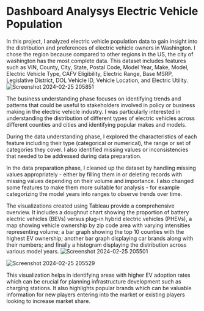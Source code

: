 # Dashboard Analysys Electric Vehicle Population
In this project, I analyzed electric vehicle population data to gain insight into the distribution and preferences of electric vehicle owners in Washington. I chose the region because compared to other regions in the US, the city of washington has the most complete data. This dataset includes features such as VIN, County, City, State, Postal Code, Model Year, Make, Model, Electric Vehicle Type, CAFV Eligibility, Electric Range, Base MSRP, Legislative District, DOL Vehicle ID, Vehicle Location, and Electric Utility.
![Screenshot 2024-02-25 205851](https://github.com/roniantoniius/Dashboard-Analysis-Electric-Vehicle-Population---Tableau/assets/121453378/b5cede2c-5d02-4855-8fc2-d8b14a254dc6)

The business understanding phase focuses on identifying trends and patterns that could be useful to stakeholders involved in policy or business making in the electric vehicle industry. I was particularly interested in understanding the distribution of different types of electric vehicles across different counties and cities and identifying popular makes and models.

During the data understanding phase, I explored the characteristics of each feature including their type (categorical or numerical), the range or set of categories they cover. I also identified missing values or inconsistencies that needed to be addressed during data preparation.

In the data preparation phase, I cleaned up the dataset by handling missing values appropriately - either by filling them in or deleting records with missing values depending on their volume and importance. I also changed some features to make them more suitable for analysis - for example categorizing the model years into ranges to observe trends over time.

The visualizations created using Tableau provide a comprehensive overview. It includes a doughnut chart showing the proportion of battery electric vehicles (BEVs) versus plug-in hybrid electric vehicles (PHEVs), a map showing vehicle ownership by zip code area with varying intensities representing volume; a bar graph showing the top 10 counties with the highest EV ownership; another bar graph displaying car brands along with their numbers; and finally a histogram displaying the distribution across various model years.
![Screenshot 2024-02-25 205501](https://github.com/roniantoniius/Dashboard-Analysis-Electric-Vehicle-Population---Tableau/assets/121453378/26dbac97-7902-4815-8376-c3af1a341017)

![Screenshot 2024-02-25 205529](https://github.com/roniantoniius/Dashboard-Analysis-Electric-Vehicle-Population---Tableau/assets/121453378/42903587-5625-49c2-8ea3-50f1e024f2e7)

This visualization helps in identifying areas with higher EV adoption rates which can be crucial for planning infrastructure development such as charging stations. It also highlights popular brands which can be valuable information for new players entering into the market or existing players looking to increase market share.

